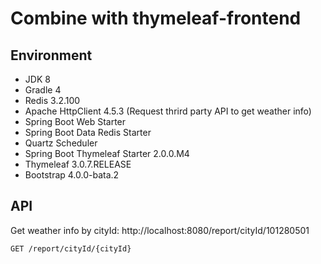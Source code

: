 # Combine with thymeleaf-frontend
## Environment
+ JDK 8
+ Gradle 4
+ Redis 3.2.100
+ Apache HttpClient 4.5.3 (Request thrird party API to get weather info)
+ Spring Boot Web Starter
+ Spring Boot Data Redis Starter
+ Quartz Scheduler
+ Spring Boot Thymeleaf Starter 2.0.0.M4
+ Thymeleaf 3.0.7.RELEASE
+ Bootstrap 4.0.0-bata.2
## API
Get weather info by cityId: http://localhost:8080/report/cityId/101280501
```
GET /report/cityId/{cityId}
```